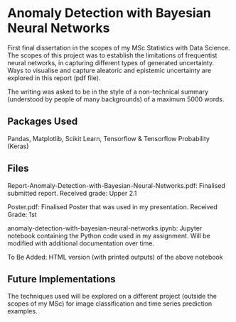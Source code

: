 # Anomaly Detection with Bayesian Neural Networks

First final dissertation in the scopes of my MSc Statistics with Data Science.
The scopes of this project was to establish the limitations of frequentist neural networks, in capturing different types of generated uncertainty.
Ways to visualise and capture aleatoric and epistemic uncertainty are explored in this report (pdf file).

The writing was asked to be in the style of a non-technical summary (understood by people of many backgrounds) of a maximum 5000 words.

## Packages Used
 
Pandas, Matplotlib, Scikit Learn, Tensorflow  & Tensorflow Probability (Keras)



## Files


Report-Anomaly-Detection-with-Bayesian-Neural-Networks.pdf: Finalised submitted report. Received grade: Upper 2.1 

Poster.pdf: Finalised Poster that was used in my presentation. Received Grade: 1st

anomaly-detection-with-bayesian-neural-networks.ipynb: Jupyter notebook containing the Python code used in my assignment. Will be modified with additional documentation over time.

To Be Added: HTML version (with printed outputs) of the above notebook 






## Future Implementations

The techniques used will be explored on a different project (outside the scopes of my MSc) for image classification and time series prediction examples.
